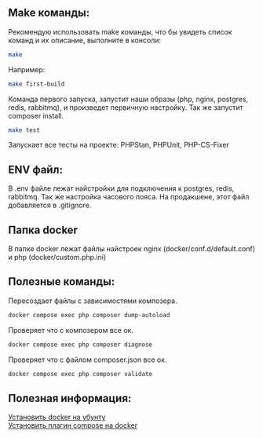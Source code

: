 ## Make команды:
Рекомендую использовать make команды, что бы увидеть список команд и их описание, выполните в консоли:
```bash
make
```
Например:
```bash
make first-build
```
Команда первого запуска, запустит наши образы (php, nginx, postgres, redis, rabbitmq), и произведет первичную настройку. Так же запустит composer install.

```bash
make test
```
Запускает все тесты на проекте: PHPStan, PHPUnit, PHP-CS-Fixer

## ENV файл:
В .env файле лежат найстройки для подключения к postgres, redis, rabbitmq. Так же настройка часового пояса. На продакшене, этот файл добавляется в .gitignore.

## Папка docker
В папке docker лежат файлы найстроек nginx (docker/conf.d/default.conf) и php (docker/custom.php.ini)

## Полезные команды:
Пересоздает файлы с зависимостями композера.
```bash
docker compose exec php composer dump-autoload
```
Проверяет что с композером все ок.
```bash
docker compose exec php composer diagnose
```
Проверяет что с файлом composer.json все ок.
```bash
docker compose exec php composer validate
```

## Полезная информация:
[Установить docker на убунту](https://docs.docker.com/engine/install/ubuntu/#set-up-the-repository)\
[Установить плагин compose на docker](https://docs.docker.com/compose/install/linux/#install-the-plugin-manually)
